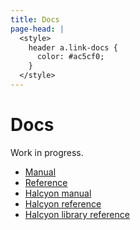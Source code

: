 ```yaml
---
title: Docs
page-head: |
  <style>
    header a.link-docs {
      color: #ac5cf0;
    }
  </style>
---
```



Docs
====

Work in progress.

- [Manual](docs/manual/)
- [Reference](docs/reference/)
- [Halcyon manual](http://halcyon.sh/docs/manual/)
- [Halcyon reference](http://halcyon.sh/docs/reference/)
- [Halcyon library reference](http://halcyon.sh/docs/library-reference/)
